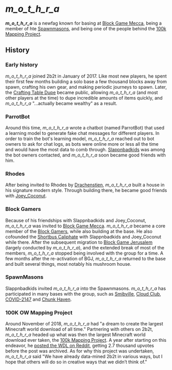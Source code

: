 # _m_o_t_h_r_a_

**_m_o_t_h_r_a_** is a newfag known for basing at [Block Game Mecca](https://2b2t.miraheze.org/wiki/Block_Game_Mecca), being a member of hte [Spawnmasons](https://2b2t.miraheze.org/wiki/Spawnmasons), and being one of the people behind the [100k Mapping Project](https://2b2t.miraheze.org/wiki/100k_Mapping_Project).

## History
### Early history
_m_o_t_h_r_a_ joined 2b2t in January of 2017. Like most new players, he spent their first few months building a solo base a few thousand blocks away from spawn, crafting his own gear, and making periodic journeys to spawn. Later, the [Crafting Table Dupe](https://2b2t.miraheze.org/wiki/Duplication_Glitches) became public, allowing _m_o_t_h_r_a_ (and most other players at the time) to dupe incredible amounts of items quickly, and _m_o_t_h_r_a_ "...actually became wealthy" as a result.

### ParrotBot
Around this time, _m_o_t_h_r_a_ wrote a chatbot (named ParrotBot) that used a learning model to generate fake chat messages for different players. In order to train the bot's learning model, _m_o_t_h_r_a_ reached out to bot owners to ask for chat logs, as bots were online more or less all the time and would have the most data to comb through. [Slappnbadkids](https://2b2t.miraheze.org/wiki/Slappnbadkids) was among the bot owners contacted, and _m_o_t_h_r_a_ soon became good friends with him.

### Rhodes
After being invited to Rhodes by [Drachenstien](https://2b2t.miraheze.org/wiki/Drachenstien), _m_o_t_h_r_a_ built a house in his signature modern style. Through building there, he became good friends with [Joey_Coconut](https://2b2t.miraheze.org/wiki/Joey_Coconut).

### Block Gamers
Because of his friendships with Slappnbadkids and Joey_Coconut, _m_o_t_h_r_a_ was invited to [Block Game Mecca](https://2b2t.miraheze.org/wiki/Block_Game_Mecca). _m_o_t_h_r_a_ became a core member of the [Block Gamers](https://2b2t.miraheze.org/wiki/Block_Gamers), while also building at the base. He also cofounded the [Shortbus Caliphate](https://2b2t.miraheze.org/wiki/Shortbus_Caliphate) with Slappnbadkids and Joey_Coconut while there. After the subsequent migration to [Block Game Jerusalem](https://2b2t.miraheze.org/wiki/Block_Game_Jerusalem) (largely conducted by _m_o_t_h_r_a_), and the extended break of most of the members, _m_o_t_h_r_a_ stopped being involved with the group for a time. A few months after the re-activation of BGJ, _m_o_t_h_r_a_ returned to the base and built several things, most notably his mushroom house.

### SpawnMasons
Slappnbadkids invited _m_o_t_h_r_a_ into the Spawnmasons. _m_o_t_h_r_a_ has participated in many bases with the group, such as [Smibville](https://2b2t.miraheze.org/wiki/Smibville), [Cloud Club](https://2b2t.miraheze.org/wiki/Cloud_Club), [COVID-2147](https://2b2t.miraheze.org/wiki/COVID-2147) and [Chunk Haven](https://2b2t.miraheze.org/wiki/Chunk_Haven).

### 100K OW Mapping Project
Around November of 2018, _m_o_t_h_r_a_ had "a dream to create the largest Minecraft world download of all time." Partnering with others on 2b2t, _m_o_t_h_r_a_ headed up what was then the largest Minecraft world download ever taken, the [100k Mapping Project](https://2b2t.miraheze.org/wiki/100k_Mapping_Project). A year after starting on this endeavor, he [posted the WDL on Reddit](https://www.reddit.com/r/2b2t/comments/dzvq67/presenting_the_2b2torg_100k_mapping_project_world/), getting 2.7 thousand upvotes before the post was archived. As for why this project was undertaken, _m_o_t_h_r_a_ said "We have already data-mined 2b2t in various ways, but I hope that others will do so in creative ways that we didn’t think of."
<br />